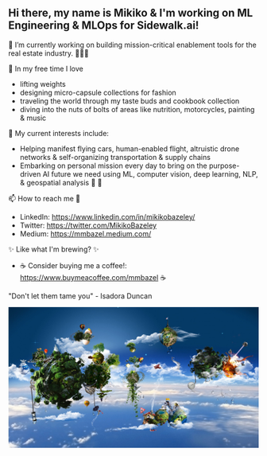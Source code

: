 <!--
**MMBazel/MMBazel** is a ✨ _special_ ✨ repository because its `README.md` (this file) appears on your GitHub profile.

Here are some ideas to get you started:

-->

## Hi there, my name is Mikiko & I'm working on ML Engineering & MLOps for Sidewalk.ai! 

🔭 I’m currently working on building mission-critical enablement tools for the real estate industry. 👩🏻‍💻



🌱 In my free time I love
  * lifting weights  
  * designing micro-capsule collections for fashion 
  * traveling the world through my taste buds and cookbook collection 
  * diving into the nuts of bolts of areas like nutrition, motorcycles, painting & music

🤔  My current interests include: 
  * Helping manifest flying cars, human-enabled flight, altruistic drone networks & self-organizing transportation & supply chains
  * Embarking on personal mission every day to bring on the purpose-driven AI future we need using ML, computer vision, deep learning, NLP, & geospatial analysis 🚀 🤖

📫 How to reach me 💬 
  * LinkedIn: https://www.linkedin.com/in/mikikobazeley/
  * Twitter: https://twitter.com/MikikoBazeley
  * Medium: https://mmbazel.medium.com/

✨ Like what I'm brewing? ✨
  * ☕ Consider buying me a coffee!: https://www.buymeacoffee.com/mmbazel ☕


"Don't let them tame you" - Isadora Duncan



![](10454984_1466723740241857_1207245537699788407_o.jpg?raw=true)
